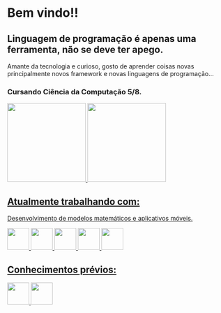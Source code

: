 # Bem vindo!! 
## Linguagem de programação é apenas uma ferramenta, não se deve ter apego.
Amante da tecnologia e curioso, gosto de aprender coisas novas principalmente novos framework e novas linguagens de programação...
### Cursando Ciência da Computação 5/8.

<div>
<a href="https://github.com/Emanuel-Bissacotti">
<img loading="lazy" height="180em" src="https://github-readme-stats.vercel.app/api/top-langs/?username=Emanuel-Bissacotti&layout=compact&langs_count=7&theme=dracula"/>
<img height="180em" src="https://github-readme-stats-sigma-five.vercel.app/api?username=Emanuel-Bissacotti&show_icons=true&theme=dracula&include_all_commits=true&count_private=true"/>
</div>

## Atualmente trabalhando com:
Desenvolvimento de modelos matemáticos e aplicativos móveis.
<div>
  <img height="50" width="50" loading="Fortran" src="https://cdn.jsdelivr.net/gh/devicons/devicon@latest/icons/fortran/fortran-original.svg"/>
  <img height="50" width="50" loading="Flutter" src="https://cdn.jsdelivr.net/gh/devicons/devicon@latest/icons/flutter/flutter-plain.svg"/>
  <img height="50" width="50" loading="Python" src="https://cdn.jsdelivr.net/gh/devicons/devicon@latest/icons/python/python-original.svg"/>
  <img height="50" width="50" loading="Git" src="https://cdn.jsdelivr.net/gh/devicons/devicon@latest/icons/git/git-original-wordmark.svg"/>
  <img height="50" width="50" loading="Docker" src="https://cdn.jsdelivr.net/gh/devicons/devicon@latest/icons/docker/docker-original-wordmark.svg"/>
          
</div>

## Conhecimentos prévios:
<div>
  <img height="50" width="50" loading="Vue" src="https://cdn.jsdelivr.net/gh/devicons/devicon@latest/icons/vuejs/vuejs-original-wordmark.svg"/>
  <img height="50" width="50" loading="Java" src="https://cdn.jsdelivr.net/gh/devicons/devicon@latest/icons/java/java-original-wordmark.svg"/>
          
  
</div>
